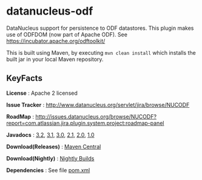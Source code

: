 datanucleus-odf
===============

DataNucleus support for persistence to ODF datastores. This plugin makes use of ODFDOM (now part of Apache ODF).
See https://incubator.apache.org/odftoolkit/

This is built using Maven, by executing `mvn clean install` which installs the built jar in your local Maven
repository.


KeyFacts
--------
__License__ : Apache 2 licensed

__Issue Tracker__ : http://www.datanucleus.org/servlet/jira/browse/NUCODF

__RoadMap__ : http://issues.datanucleus.org/browse/NUCODF?report=com.atlassian.jira.plugin.system.project:roadmap-panel

__Javadocs__ : [3.2](http://www.datanucleus.org/javadocs/store.odf/3.2/), [3.1](http://www.datanucleus.org/javadocs/store.odf/3.1/), [3.0](http://www.datanucleus.org/javadocs/store.odf/3.0/), [2.1](http://www.datanucleus.org/javadocs/store.odf/2.1/), [2.0](http://www.datanucleus.org/javadocs/store.odf/2.0/), [1.0](http://www.datanucleus.org/javadocs/store.odf/1.0/)

__Download(Releases)__ : [Maven Central](http://central.maven.org/maven2/org/datanucleus/datanucleus-odf)

__Download(Nightly)__ : [Nightly Builds](http://central.maven.org/maven2/org/datanucleus/datanucleus-odf)

__Dependencies__ : See file [pom.xml](pom.xml)
